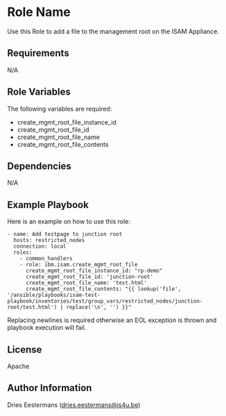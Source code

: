 # Role Name

Use this Role to add a file to the management root on the ISAM Appliance.

## Requirements
N/A

## Role Variables

The following variables are required:
* create_mgmt_root_file_instance_id
* create_mgmt_root_file_id
* create_mgmt_root_file_name
* create_mgmt_root_file_contents

## Dependencies
N/A

## Example Playbook

Here is an example on how to use this role:

    - name: Add testpage to junction root
      hosts: restricted_nodes
      connection: local
      roles:
        - common_handlers
        - role: ibm.isam.create_mgmt_root_file
          create_mgmt_root_file_instance_id: "rp-demo"
          create_mgmt_root_file_id: 'junction-root'
          create_mgmt_root_file_name: 'test.html'
          create_mgmt_root_file_contents: "{{ lookup('file', '/ansible/playbooks/isam-test-playbook/inventories/test/group_vars/restricted_nodes/junction-root/test.html') | replace('\n', '') }}"

Replacing newlines is required otherwise an EOL exception is thrown and playbook execution will fail.

## License

Apache

## Author Information

Dries Eestermans (dries.eestermans@is4u.be)

